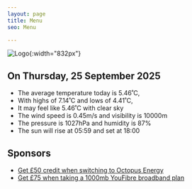 ```yaml
---
layout: page
title: Menu
seo: Menu

---
```


![Logo](/images/logo.jpg){:width="832px"}

<!-- weather_marker starts -->
## On Thursday, 25 September 2025

- The average temperature today is 5.46˚C,
- With highs of 7.14˚C and lows of 4.41˚C,
- It may feel like 5.46˚C with clear sky
- The wind speed is 0.45m/s and visibility is 10000m
- The pressure is 1027hPa and humidity is 87%
- The sun will rise at 05:59 and set at 18:00

<!-- weather_marker ends -->

## Sponsors

- [Get £50 credit when switching to Octopus Energy](https://bit.ly/3oD1nnS)
- [Get £75 when taking a 1000mb YouFibre broadband plan](https://aklam.io/91zWhU?)
